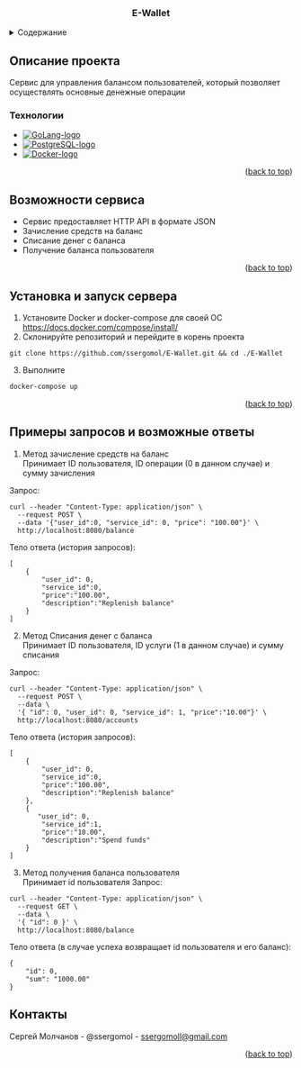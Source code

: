 <a id="readme-top"></a>

<br />
<div align="center">
  <a href="https://github.com/ssergomol/E-Wallet">
</a>

<h3 align="center">E-Wallet</h3>
</div>





<!-- TABLE OF CONTENTS -->
<details>
  <summary>Содержание</summary>
  <ol>
    <li>
      <a href="#описание-проекта">Описание проекта</a>
      <ul>
        <li><a href="#технологии">Технологии</a></li>
      </ul>
    </li>
    <li><a href="#возможности-сервиса">Возможности сервиса</a></li>
    <li>
      <a href="#установка-и-запуск-сервера">Установка и запуск сервера</a>
    </li>
    <li><a href="#контакты">Контакты</a></li>
  </ol>
</details>

<!-- ABOUT THE PROJECT -->
<!-- ## About the project -->
## Описание проекта

Сервис для управления балансом пользователей, который позволяет осуществлять основные денежные операции
<!-- Service for managing users' balance which allows the money operations such as crediting funds, debiting funds, transferring funds from user to user as well as  obtaining the user's balance -->

<!-- TECHNOLOGIES -->
### Технологии
<!-- ### Technologies -->

* [![GoLang-logo]][GoLang-url]
* [![PostgreSQL-logo]][PostgreSQL-url]
* [![Docker-logo]][Docker-url]

<p align="right">(<a href="#readme-top">back to top</a>)</p>

<!-- Features -->
<!-- ## Features and implementations -->
## Возможности сервиса

* Сервис предоставляет HTTP API в формате JSON
* Зачисление средств на баланс
* Cписание денег c баланса
* Получение баланса пользователя

<p align="right">(<a href="#readme-top">back to top</a>)</p>

<!-- ## Installation -->
## Установка и запуск сервера
1. Установите Docker и docker-compose для своей ОС https://docs.docker.com/compose/install/
2. Склонируйте репозиторий и перейдите в корень проекта
```
git clone https://github.com/ssergomol/E-Wallet.git && cd ./E-Wallet
```
3. Выполните
```sh
docker-compose up
```

<p align="right">(<a href="#readme-top">back to top</a>)</p>

## Примеры запросов и возможные ответы
1. Метод зачисление средств на баланс  
Принимает ID пользователя, ID операции (0 в данном случае) и сумму зачисления

Запрос:

```
curl --header "Content-Type: application/json" \
  --request POST \
  --data '{"user_id":0, "service_id": 0, "price": "100.00"}' \
  http://localhost:8080/balance
```

Тело ответа (история запросов):

```
[
    {
        "user_id": 0,
        "service_id":0,
        "price":"100.00",
        "description":"Replenish balance"
    }
]
```

2. Метод Cписания денег c баланса  
Принимает ID пользователя, ID услуги (1 в данном случае) и сумму списания

Запрос:
```
curl --header "Content-Type: application/json" \
  --request POST \
  --data \
  '{ "id": 0, "user_id": 0, "service_id": 1, "price":"10.00"}' \
  http://localhost:8080/accounts
```

Тело ответа (история запросов):
```
[
    {
        "user_id": 0,
        "service_id":0,
        "price":"100.00",
        "description":"Replenish balance"
    },
    {
       "user_id": 0,
        "service_id":1,
        "price":"10.00",
        "description":"Spend funds" 
    }
]
```

3. Метод получения баланса пользователя  
Принимает id пользователя
Запрос:
```
curl --header "Content-Type: application/json" \
  --request GET \
  --data \
  '{ "id": 0 }' \
  http://localhost:8080/balance
```

Тело ответа (в случае успеха возвращает id пользователя и его баланс):
```
{ 
    "id": 0,
    "sum": "1000.00"
}
```

<!-- CONTRIBUTING -->
<!-- ## Contributing

If you have any intentions that would make this project better, fork the repo and create pull request

1. Fork the Project
2. Create your Feature Branch (`git checkout -b feature/AmazingFeature`)
3. Commit your Changes (`git commit -m 'Add some AmazingFeature'`)
4. Push to the Branch (`git push origin feature/AmazingFeature`)
5. Open a Pull Request

<p align="right">(<a href="#readme-top">back to top</a>)</p> -->



<!-- CONTACT -->
<!-- ## Contact -->
## Контакты

Сергей Молчанов - @ssergomol - ssergomoll@gmail.com

<p align="right">(<a href="#readme-top">back to top</a>)</p>

[React-logo]: https://img.shields.io/badge/React-20232A?style=for-the-badge&logo=react&logoColor=61DAFB
[React-url]: https://reactjs.org/
[GoLang-url]: https://go.dev
[GoLang-logo]: https://img.shields.io/badge/GoLang-ffffff?style=for-the-badge&logo=Go&logoColor=7bccec
[product-screenshot]: images/home_page.png
[PostgreSQL-url]: https://www.postgresql.org/
[PostgreSQL-logo]: https://img.shields.io/badge/PostgreSQL-ffffff?style=for-the-badge&logo=PostgreSQL&logoColor=008bb9
[JavaScript-url]: https://javascript.com
[JavaScript-logo]: https://img.shields.io/badge/JavaScript-323330?style=for-the-badge&logo=javascript&logoColor=f0db4f
[Docker-logo]: https://img.shields.io/badge/Docker-ffffff?style=for-the-badge&logo=docker&logoColor=0db7ed
[Docker-url]: https://www.docker.com/
